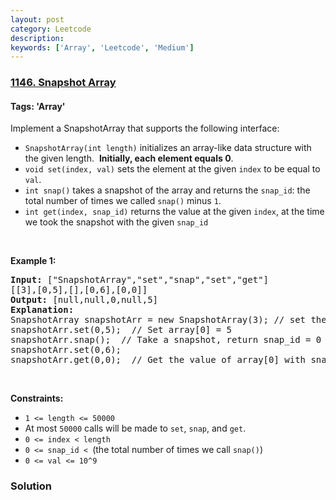```yaml
---
layout: post
category: Leetcode
description: 
keywords: ['Array', 'Leetcode', 'Medium']
---
```

### [1146. Snapshot Array](https://leetcode.com/problems/snapshot-array)

#### Tags: 'Array'

<div class="content__u3I1 question-content__JfgR"><div><p>Implement a SnapshotArray that supports the following interface:</p>
<ul>
<li><code>SnapshotArray(int length)</code> initializes an array-like data structure with the given length.  <strong>Initially, each element equals 0</strong>.</li>
<li><code>void set(index, val)</code> sets the element at the given <code>index</code> to be equal to <code>val</code>.</li>
<li><code>int snap()</code> takes a snapshot of the array and returns the <code>snap_id</code>: the total number of times we called <code>snap()</code> minus <code>1</code>.</li>
<li><code>int get(index, snap_id)</code> returns the value at the given <code>index</code>, at the time we took the snapshot with the given <code>snap_id</code></li>
</ul>
<p> </p>
<p><strong>Example 1:</strong></p>
<pre><strong>Input:</strong> ["SnapshotArray","set","snap","set","get"]
[[3],[0,5],[],[0,6],[0,0]]
<strong>Output:</strong> [null,null,0,null,5]
<strong>Explanation: </strong>
SnapshotArray snapshotArr = new SnapshotArray(3); // set the length to be 3
snapshotArr.set(0,5);  // Set array[0] = 5
snapshotArr.snap();  // Take a snapshot, return snap_id = 0
snapshotArr.set(0,6);
snapshotArr.get(0,0);  // Get the value of array[0] with snap_id = 0, return 5</pre>
<p> </p>
<p><strong>Constraints:</strong></p>
<ul>
<li><code>1 &lt;= length &lt;= 50000</code></li>
<li>At most <code>50000</code> calls will be made to <code>set</code>, <code>snap</code>, and <code>get</code>.</li>
<li><code>0 &lt;= index &lt; length</code></li>
<li><code>0 &lt;= snap_id &lt; </code>(the total number of times we call <code>snap()</code>)</li>
<li><code>0 &lt;= val &lt;= 10^9</code></li>
</ul>
</div></div>

### Solution
